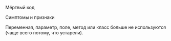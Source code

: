 Мёртвый код

Симптомы и признаки

Переменная, параметр, поле, метод или класс больше не используются (чаще всего потому, что устарели).
